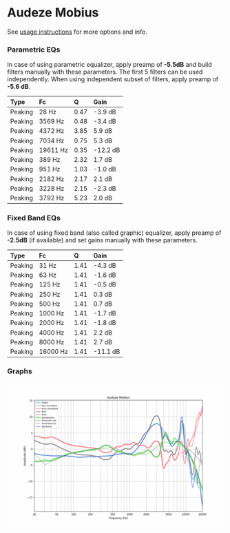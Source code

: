 # Audeze Mobius
See [usage instructions](https://github.com/jaakkopasanen/AutoEq#usage) for more options and info.

### Parametric EQs
In case of using parametric equalizer, apply preamp of **-5.5dB** and build filters manually
with these parameters. The first 5 filters can be used independently.
When using independent subset of filters, apply preamp of **-5.6 dB**.

| Type    | Fc       |    Q | Gain     |
|:--------|:---------|:-----|:---------|
| Peaking | 28 Hz    | 0.47 | -3.9 dB  |
| Peaking | 3569 Hz  | 0.48 | -3.4 dB  |
| Peaking | 4372 Hz  | 3.85 | 5.9 dB   |
| Peaking | 7034 Hz  | 0.75 | 5.3 dB   |
| Peaking | 19611 Hz | 0.35 | -12.2 dB |
| Peaking | 389 Hz   | 2.32 | 1.7 dB   |
| Peaking | 951 Hz   | 1.03 | -1.0 dB  |
| Peaking | 2182 Hz  | 2.17 | 2.1 dB   |
| Peaking | 3228 Hz  | 2.15 | -2.3 dB  |
| Peaking | 3792 Hz  | 5.23 | 2.0 dB   |

### Fixed Band EQs
In case of using fixed band (also called graphic) equalizer, apply preamp of **-2.5dB**
(if available) and set gains manually with these parameters.

| Type    | Fc       |    Q | Gain     |
|:--------|:---------|:-----|:---------|
| Peaking | 31 Hz    | 1.41 | -4.3 dB  |
| Peaking | 63 Hz    | 1.41 | -1.6 dB  |
| Peaking | 125 Hz   | 1.41 | -0.5 dB  |
| Peaking | 250 Hz   | 1.41 | 0.3 dB   |
| Peaking | 500 Hz   | 1.41 | 0.7 dB   |
| Peaking | 1000 Hz  | 1.41 | -1.7 dB  |
| Peaking | 2000 Hz  | 1.41 | -1.8 dB  |
| Peaking | 4000 Hz  | 1.41 | 2.2 dB   |
| Peaking | 8000 Hz  | 1.41 | 2.7 dB   |
| Peaking | 16000 Hz | 1.41 | -11.1 dB |

### Graphs
![](./Audeze%20Mobius.png)